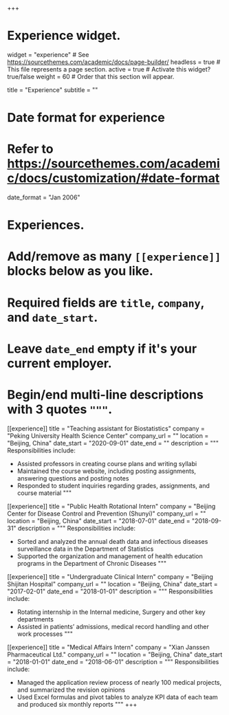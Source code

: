 +++
# Experience widget.
widget = "experience"  # See https://sourcethemes.com/academic/docs/page-builder/
headless = true  # This file represents a page section.
active = true  # Activate this widget? true/false
weight = 60  # Order that this section will appear.

title = "Experience"
subtitle = ""

# Date format for experience
#   Refer to https://sourcethemes.com/academic/docs/customization/#date-format
date_format = "Jan 2006"

# Experiences.
#   Add/remove as many `[[experience]]` blocks below as you like.
#   Required fields are `title`, `company`, and `date_start`.
#   Leave `date_end` empty if it's your current employer.
#   Begin/end multi-line descriptions with 3 quotes `"""`.

[[experience]]
  title = "Teaching assistant for Biostatistics"
  company = "Peking University Health Science Center"
  company_url = ""
  location = "Beijing, China"
  date_start = "2020-09-01"
  date_end = ""
  description = """
  Responsibilities include:
  
  * Assisted professors in creating course plans and writing syllabi
  * Maintained the course website, including posting assignments, answering questions and posting notes
  * Responded to student inquiries regarding grades, assignments, and course material
  """

[[experience]]
  title = "Public Health Rotational Intern"
  company = "Beijing Center for Disease Control and Prevention (Shunyi)"
  company_url = ""
  location = "Beijing, China"
  date_start = "2018-07-01"
  date_end = "2018-09-31"
  description = """
  Responsibilities include:
  
  * Sorted and analyzed the annual death data and infectious diseases surveillance data in the Department of Statistics
  * Supported the organization and management of health education programs in the Department of Chronic Diseases
  """
  
  [[experience]]
  title = "Undergraduate Clinical Intern"
  company = "Beijing Shijitan Hospital"
  company_url = ""
  location = "Beijing, China"
  date_start = "2017-02-01"
  date_end = "2018-01-01"
  description = """
  Responsibilities include:
  
  * Rotating internship in the Internal medicine, Surgery and other key departments
  * Assisted in patients’ admissions, medical record handling and other work processes
  """
  
  [[experience]]
  title = "Medical Affairs Intern"
  company = "Xian Janssen Pharmaceutical Ltd."
  company_url = ""
  location = "Beijing, China"
  date_start = "2018-01-01"
  date_end = "2018-06-01"
  description = """
  Responsibilities include:
  
  * Managed the application review process of nearly 100 medical projects, and summarized the revision opinions
  * Used Excel formulas and pivot tables to analyze KPI data of each team and produced six monthly reports
  """
+++
